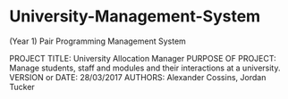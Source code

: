 # University-Management-System
(Year 1) Pair Programming Management System

PROJECT TITLE: University Allocation Manager
PURPOSE OF PROJECT: Manage students, staff and modules and their interactions at a university.
VERSION or DATE: 28/03/2017
AUTHORS: Alexander Cossins, Jordan Tucker
